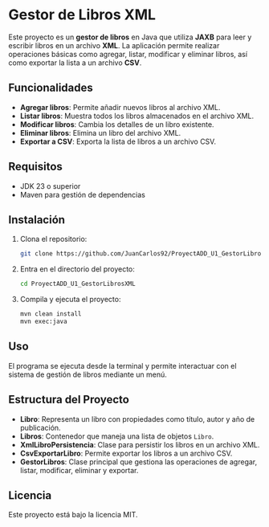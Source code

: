 
# Gestor de Libros XML

Este proyecto es un **gestor de libros** en Java que utiliza **JAXB** para leer y escribir libros en un archivo **XML**. La aplicación permite realizar operaciones básicas como agregar, listar, modificar y eliminar libros, así como exportar la lista a un archivo **CSV**.

## Funcionalidades

- **Agregar libros**: Permite añadir nuevos libros al archivo XML.
- **Listar libros**: Muestra todos los libros almacenados en el archivo XML.
- **Modificar libros**: Cambia los detalles de un libro existente.
- **Eliminar libros**: Elimina un libro del archivo XML.
- **Exportar a CSV**: Exporta la lista de libros a un archivo CSV.

## Requisitos

- JDK 23 o superior
- Maven para gestión de dependencias

## Instalación

1. Clona el repositorio:
   ```bash
   git clone https://github.com/JuanCarlos92/ProyectADD_U1_GestorLibrosXML.git
   ```

2. Entra en el directorio del proyecto:
   ```bash
   cd ProyectADD_U1_GestorLibrosXML
   ```

3. Compila y ejecuta el proyecto:
   ```bash
   mvn clean install
   mvn exec:java
   ```

## Uso

El programa se ejecuta desde la terminal y permite interactuar con el sistema de gestión de libros mediante un menú.

## Estructura del Proyecto

- **Libro**: Representa un libro con propiedades como título, autor y año de publicación.
- **Libros**: Contenedor que maneja una lista de objetos `Libro`.
- **XmlLibroPersistencia**: Clase para persistir los libros en un archivo XML.
- **CsvExportarLibro**: Permite exportar los libros a un archivo CSV.
- **GestorLibros**: Clase principal que gestiona las operaciones de agregar, listar, modificar, eliminar y exportar.


## Licencia

Este proyecto está bajo la licencia MIT.
